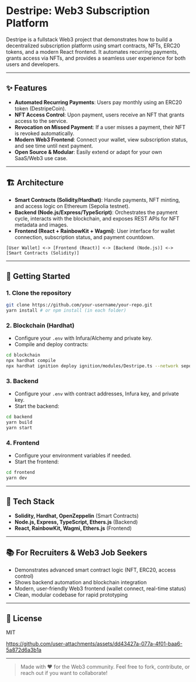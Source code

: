 # Destripe: Web3 Subscription Platform

Destripe is a fullstack Web3 project that demonstrates how to build a decentralized subscription platform using smart contracts, NFTs, ERC20 tokens, and a modern React frontend. It automates recurring payments, grants access via NFTs, and provides a seamless user experience for both users and developers.

---

## ✨ Features
- **Automated Recurring Payments**: Users pay monthly using an ERC20 token (DestripeCoin).
- **NFT Access Control**: Upon payment, users receive an NFT that grants access to the service.
- **Revocation on Missed Payment**: If a user misses a payment, their NFT is revoked automatically.
- **Modern Web3 Frontend**: Connect your wallet, view subscription status, and see time until next payment.
- **Open Source & Modular**: Easily extend or adapt for your own SaaS/Web3 use case.

---

## 🏗️ Architecture
- **Smart Contracts (Solidity/Hardhat)**: Handle payments, NFT minting, and access logic on Ethereum (Sepolia testnet).
- **Backend (Node.js/Express/TypeScript)**: Orchestrates the payment cycle, interacts with the blockchain, and exposes REST APIs for NFT metadata and images.
- **Frontend (React + RainbowKit + Wagmi)**: User interface for wallet connection, subscription status, and payment countdown.

```
[User Wallet] <-> [Frontend (React)] <-> [Backend (Node.js)] <-> [Smart Contracts (Solidity)]
```

---

## 🚀 Getting Started

### 1. Clone the repository
```bash
git clone https://github.com/your-username/your-repo.git
yarn install # or npm install (in each folder)
```

### 2. Blockchain (Hardhat)
- Configure your `.env` with Infura/Alchemy and private key.
- Compile and deploy contracts:
```bash
cd blockchain
npx hardhat compile
npx hardhat ignition deploy ignition/modules/Destripe.ts --network sepolia
```

### 3. Backend
- Configure your `.env` with contract addresses, Infura key, and private key.
- Start the backend:
```bash
cd backend
yarn build
yarn start
```

### 4. Frontend
- Configure your environment variables if needed.
- Start the frontend:
```bash
cd frontend
yarn dev
```

---

## 🧩 Tech Stack
- **Solidity, Hardhat, OpenZeppelin** (Smart Contracts)
- **Node.js, Express, TypeScript, Ethers.js** (Backend)
- **React, RainbowKit, Wagmi, Ethers.js** (Frontend)

---

## 📚 For Recruiters & Web3 Job Seekers
- Demonstrates advanced smart contract logic (NFT, ERC20, access control)
- Shows backend automation and blockchain integration
- Modern, user-friendly Web3 frontend (wallet connect, real-time status)
- Clean, modular codebase for rapid prototyping

---

## 📄 License
MIT

https://github.com/user-attachments/assets/dd43427a-077a-4f01-baa6-5a872d6a3b1a


---

> Made with ❤️ for the Web3 community. Feel free to fork, contribute, or reach out if you want to collaborate! 
